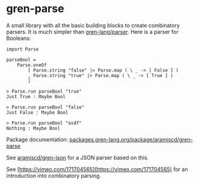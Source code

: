 # gren-parse

A small library with all the basic building blocks to create combinatory parsers.
It is much simpler than [gren-lang/parser](https://packages.gren-lang.org/package/gren-lang/parser).
Here is a parser for Booleans:

```
import Parse

parseBool =
    Parse.oneOf
        [ Parse.string "false" |> Parse.map ( \ _ -> [ False ] )
        , Parse.string "true" |> Parse.map ( \ _ -> [ True ] )
        ]
```
```
> Parse.run parseBool "true"
Just True : Maybe Bool

> Parse.run parseBool "false"
Just False : Maybe Bool

> Parse.run parseBool "asdf"
Nothing : Maybe Bool
```

Package documentation:
[packages.gren-lang.org/package/aramiscd/gren-parse](https://packages.gren-lang.org/package/aramiscd/gren-parse)

See [aramiscd/gren-json](https://github.com/aramiscd/gren-json) for a JSON parser based on this.

See [https://vimeo.com/171704565](https://vimeo.com/171704565) for an introduction into combinatory parsing.
